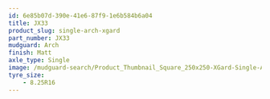 ```yaml
---
id: 6e85b07d-390e-41e6-87f9-1e6b584b6a04
title: JX33
product_slug: single-arch-xgard
part_number: JX33
mudguard: Arch
finish: Matt
axle_type: Single
image: /mudguard-search/Product_Thumbnail_Square_250x250-XGard-Single-Arch.jpg
tyre_size: 
    - 8.25R16
---
```

